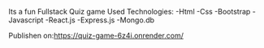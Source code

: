 Its a fun Fullstack Quiz game
Used Technologies:
-Html
-Css
-Bootstrap
-Javascript
-React.js
-Express.js
-Mongo.db

Publishen on:https://quiz-game-6z4i.onrender.com/
